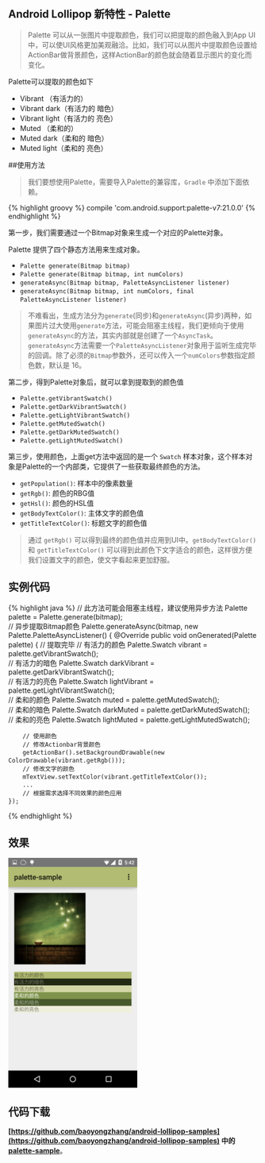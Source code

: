 Android Lollipop 新特性 - Palette
--

> Palette 可以从一张图片中提取颜色，我们可以把提取的颜色融入到App UI中，可以使UI风格更加美观融洽。比如，我们可以从图片中提取颜色设置给ActionBar做背景颜色，这样ActionBar的颜色就会随着显示图片的变化而变化。  

Palette可以提取的颜色如下
* Vibrant  （有活力的）
* Vibrant dark（有活力的 暗色）
* Vibrant light（有活力的 亮色）
* Muted  （柔和的）
* Muted dark（柔和的 暗色）
* Muted light（柔和的 亮色）

##使用方法

> 我们要想使用Palette，需要导入Palette的兼容库，`Gradle` 中添加下面依赖。  

{% highlight groovy %}
    compile 'com.android.support:palette-v7:21.0.0'
{% endhighlight %}

第一步，我们需要通过一个Bitmap对象来生成一个对应的Palette对象。  

Palette 提供了四个静态方法用来生成对象。
* `Palette generate(Bitmap bitmap)`
* `Palette generate(Bitmap bitmap, int numColors)`
* `generateAsync(Bitmap bitmap, PaletteAsyncListener listener)`
* `generateAsync(Bitmap bitmap, int numColors, final PaletteAsyncListener listener)`

> 不难看出，生成方法分为`generate`(同步)和`generateAsync`(异步)两种，如果图片过大使用`generate`方法，可能会阻塞主线程，我们更倾向于使用`generateAsync`的方法，其实内部就是创建了一个`AsyncTask`。`generateAsync`方法需要一个`PaletteAsyncListener`对象用于监听生成完毕的回调。除了必须的`Bitmap`参数外，还可以传入一个`numColors`参数指定颜色数，默认是 16。  

第二步，得到Palette对象后，就可以拿到提取到的颜色值
* `Palette.getVibrantSwatch()`
* `Palette.getDarkVibrantSwatch()`
* `Palette.getLightVibrantSwatch()`
* `Palette.getMutedSwatch()`
* `Palette.getDarkMutedSwatch()`
* `Palette.getLightMutedSwatch()`

第三步，使用颜色，上面get方法中返回的是一个 `Swatch` 样本对象，这个样本对象是Palette的一个内部类，它提供了一些获取最终颜色的方法。
* `getPopulation()`: 样本中的像素数量
* `getRgb()`: 颜色的RBG值
* `getHsl()`: 颜色的HSL值
* `getBodyTextColor()`: 主体文字的颜色值
* `getTitleTextColor()`: 标题文字的颜色值

> 通过 `getRgb()` 可以得到最终的颜色值并应用到UI中。`getBodyTextColor()` 和 `getTitleTextColor()` 可以得到此颜色下文字适合的颜色，这样很方便我们设置文字的颜色，使文字看起来更加舒服。

## 实例代码

{% highlight java %}
// 此方法可能会阻塞主线程，建议使用异步方法
Palette palette = Palette.generate(bitmap);   
// 异步提取Bitmap颜色
Palette.generateAsync(bitmap, new Palette.PaletteAsyncListener() {
    @Override
    public void onGenerated(Palette palette) {
        // 提取完毕
        // 有活力的颜色
        Palette.Swatch vibrant = palette.getVibrantSwatch();    
        // 有活力的暗色
        Palette.Swatch darkVibrant = palette.getDarkVibrantSwatch();    
        // 有活力的亮色
        Palette.Swatch lightVibrant = palette.getLightVibrantSwatch();    
        // 柔和的颜色
        Palette.Swatch muted = palette.getMutedSwatch();    
        // 柔和的暗色
        Palette.Swatch darkMuted = palette.getDarkMutedSwatch();    
        // 柔和的亮色
        Palette.Swatch lightMuted = palette.getLightMutedSwatch();    

        // 使用颜色
        // 修改Actionbar背景颜色
        getActionBar().setBackgroundDrawable(new ColorDrawable(vibrant.getRgb()));
        // 修改文字的颜色
        mTextView.setTextColor(vibrant.getTitleTextColor());
        ...
        // 根据需求选择不同效果的颜色应用
    });
{% endhighlight %}

## 效果

<img src="https://raw.githubusercontent.com/baoboy/baoboy.github.io/master/images/screenshots/palette_3.png" width="260" alt="screenshot"/>
  
## 代码下载
**[https://github.com/baoyongzhang/android-lollipop-samples](https://github.com/baoyongzhang/android-lollipop-samples) 中的 [palette-sample](https://github.com/baoyongzhang/android-lollipop-samples/tree/master/palette-sample)**。